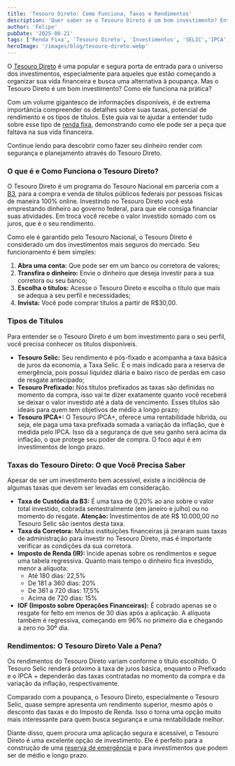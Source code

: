 ```yaml
---
title: 'Tesouro Direto: Como Funciona, Taxas e Rendimentos'
description: 'Quer saber se o Tesouro Direto é um bom investimento? Entenda como funciona, as taxas, os tipos de títulos e os rendimentos. Comece a investir hoje!'
author: 'Felipe'
pubDate: '2025-08-21'
tags: ['Renda Fixa', 'Tesouro Direto', 'Investimentos', 'SELIC','IPCA', 'TAXA']
heroImage: '/images/blog/tesouro-direto.webp'
---
```


O [Tesouro Direto](https://www.tesourodireto.com.br/produtos/nossos-produtos) é uma popular e segura porta de entrada para o universo dos investimentos, especialmente para aqueles que estão começando a organizar sua vida financeira e busca uma alternativa à poupança. Mas o Tesouro Direto é um bom investimento? Como ele funciona na prática?

Com um volume gigantesco de informações disponíveis, é de extrema importância compreender os detalhes sobre suas taxas, potencial de rendimento e os tipos de títulos. Este guia vai te ajudar a entender tudo sobre esse tipo de [renda fixa](https://investilize.com.br/blog/renda-fix-veriavel-diferenca/), demonstrando como ele pode ser a peça que faltava na sua vida financeira.

Continue lendo para descobrir como fazer seu dinheiro render com segurança e planejamento através do Tesouro Direto.

### O que é e Como Funciona o Tesouro Direto?

O Tesouro Direto é um programa do Tesouro Nacional em parceria com a [B3](https://www.b3.com.br/pt_br/para-voce), para a compra e venda de títulos públicos federais por pessoas físicas de maneira 100% online. Investindo no Tesouro Direto você está emprestando dinheiro ao governo federal, para que ele consiga financiar suas atividades. Em troca você recebe o valor investido somado com os juros, que é o seu rendimento.

Como ele é garantido pelo Tesouro Nacional, o Tesouro Direto é considerado um dos investimentos mais seguros do mercado. Seu funcionamento é bem simples:

1.  **Abra uma conta:** Que pode ser em um banco ou corretora de valores;
2.  **Transfira o dinheiro:** Envie o dinheiro que deseja investir para a sua corretora ou seu banco;
3.  **Escolha o títulos:** Acesse o Tesouro Direto e escolha o título que mais se adequa a seu perfil e necessidades;
4.  **Invista:** Você pode comprar títulos a partir de R$30,00.

### Tipos de Títulos

Para entender se o Tesouro Direto é um bom investimento para o seu perfil, você precisa conhecer os títulos disponíveis.

* **Tesouro Selic:** Seu rendimento é pós-fixado e acompanha a taxa básica de juros da economia, a Taxa Selic. É o mais indicado para a reserva de emergência, pois possui liquidez diária e baixo risco de perdas em caso de resgate antecipado;
* **Tesouro Prefixado:** Nós títulos prefixados as taxas são definidas no momento da compra, isso vai te dizer exatamente quanto você receberá se deixar o valor investido até a data de vencimento. Esses títulos são ideais para quem tem objetivos de médio a longo prazo;
* **Tesouro IPCA+:** O Tesouro IPCA+, oferece uma rentabilidade híbrida, ou seja, ele paga uma taxa prefixada somada a variação da inflação, que é medida pelo IPCA. Isso dá a segurança de que seu ganho será acima da inflação, o que protege seu poder de compra. O foco aqui é em investimentos de longo prazo.

### Taxas do Tesouro Direto: O que Você Precisa Saber

Apesar de ser um investimento bem acessível, existe a incidência de algumas taxas que devem ser levadas em consideração.

* **Taxa de Custódia da B3:** É uma taxa de 0,20% ao ano sobre o valor total investido, cobrada semestralmente (em janeiro e julho) ou no momento do resgate. **Atenção:** Investimentos de até R$ 10.000,00 no Tesouro Selic são isentos desta taxa.
* **Taxa da Corretora:** Muitas instituições financeiras já zeraram suas taxas de administração para investir no Tesouro Direto, mas é importante verificar as condições da sua corretora.
* **Imposto de Renda (IR):** Incide apenas sobre os rendimentos e segue uma tabela regressiva. Quanto mais tempo o dinheiro fica investido, menor a alíquota:
    * Até 180 dias: 22,5%
    * De 181 a 360 dias: 20%
    * De 361 a 720 dias: 17,5%
    * Acima de 720 dias: 15%
* **IOF (Imposto sobre Operações Financeiras):** É cobrado apenas se o resgate for feito em menos de 30 dias após a aplicação. A alíquota também é regressiva, começando em 96% no primeiro dia e chegando a zero no 30º dia.

### Rendimentos: O Tesouro Direto Vale a Pena?

Os rendimentos do Tesouro Direto variam conforme o título escolhido. O Tesouro Selic renderá próximo à taxa de juros básica, enquanto o Prefixado e o IPCA + dependerão das taxas contratadas no momento da compra e da variação da inflação, respectivamente.

Comparado com a poupança, o Tesouro Direto, especialmente o Tesouro Selic, quase sempre apresenta um rendimento superior, mesmo após o desconto das taxas e do Imposto de Renda. Isso o torna uma opção muito mais interessante para quem busca segurança e uma rentabilidade melhor.

Diante disso, quem procura uma aplicação segura e acessível, o Tesouro Direto é uma excelente opção de investimento. Ele é perfeito para a construção de uma [reserva de emergência](https://investilize.com.br/blog/reserva-emergencia/) e para investimentos que podem ser de médio e longo prazo.